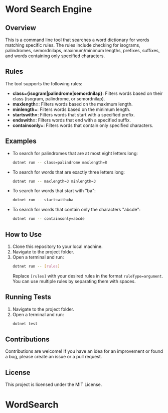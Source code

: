 # Word Search Engine

## Overview
This is a command line tool that searches a word dictionary for words matching specific rules. The rules include checking for isograms, palindromes, semordnilaps, maximum/minimum lengths, prefixes, suffixes, and words containing only specified characters.

## Rules
The tool supports the following rules:
- **class={isogram|palindrome|semordnilap}**: Filters words based on their class (isogram, palindrome, or semordnilap).
- **maxlength=<INT>**: Filters words based on the maximum length.
- **minlength=<INT>**: Filters words based on the minimum length.
- **startswith=<head>**: Filters words that start with a specified prefix.
- **endswith=<tail>**: Filters words that end with a specified suffix.
- **containsonly=<characters>**: Filters words that contain only specified characters.

## Examples
- To search for palindromes that are at most eight letters long:
    ```bash
    dotnet run -- class=palindrome maxlength=8
    ```

- To search for words that are exactly three letters long:
    ```bash
    dotnet run -- maxlength=3 minlength=3
    ```

- To search for words that start with "ba":
    ```bash
    dotnet run -- startswith=ba
    ```

- To search for words that contain only the characters "abcde":
    ```bash
    dotnet run -- containsonly=abcde
    ```

## How to Use
1. Clone this repository to your local machine.
2. Navigate to the project folder.
3. Open a terminal and run:
    ```bash
    dotnet run -- [rules]
    ```
   Replace `[rules]` with your desired rules in the format `ruleType=argument`. You can use multiple rules by separating them with spaces.

## Running Tests
1. Navigate to the project folder.
2. Open a terminal and run:
    ```bash
    dotnet test
    ```

## Contributions
Contributions are welcome! If you have an idea for an improvement or found a bug, please create an issue or a pull request.

## License
This project is licensed under the MIT License.
# WordSearch
